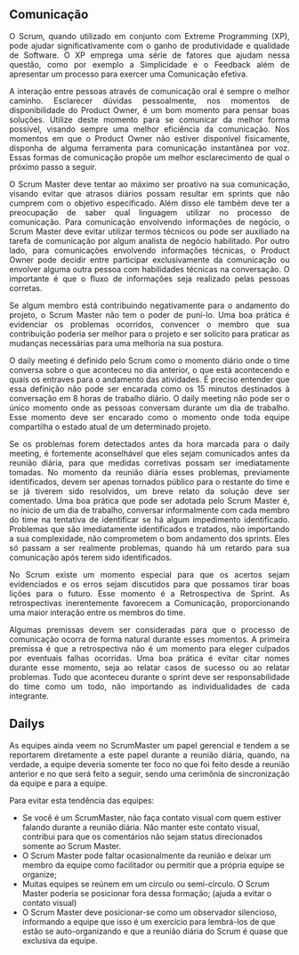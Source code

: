 ## Comunicação

<p align="justify">O Scrum, quando utilizado em conjunto com Extreme Programming (XP), pode ajudar significativamente com o ganho de produtividade e qualidade de Software. O XP emprega uma série de fatores que ajudam nessa questão, como por exemplo a  Simplicidade e o Feedback além de apresentar um processo para exercer uma Comunicação efetiva.</p>

<p align="justify">A interação entre pessoas através de comunicação oral é sempre o melhor caminho. Esclarecer dúvidas pessoalmente, nos momentos de disponibilidade do Product Owner, é um bom momento para pensar boas soluções. Utilize deste momento para se comunicar da melhor forma possível, visando sempre uma melhor eficiência da comunicação. Nos momentos em que o Product Owner não estiver disponível fisicamente, disponha de alguma ferramenta para comunicação instantânea por voz. Essas formas de comunicação propõe um melhor esclarecimento de qual o próximo passo a seguir.</p>

<p align="justify">O Scrum Master deve tentar ao máximo ser proativo na sua comunicação, visando evitar que atrasos diários possam resultar em sprints que não cumprem com o objetivo especificado. Além disso ele também deve ter a preocupação de saber qual linguagem utilizar no processo de comunicação. Para comunicação envolvendo informações de negócio, o Scrum Master deve evitar utilizar termos técnicos ou pode ser auxiliado na tarefa de comunicação por algum analista de negócio habilitado. Por outro lado, para comunicações envolvendo informações técnicas, o Product Owner pode decidir entre participar exclusivamente da comunicação ou envolver alguma outra pessoa com habilidades técnicas na conversação. O importante é que o fluxo de informações seja realizado pelas pessoas corretas.</p>

<p align="justify">Se algum membro está contribuindo negativamente para o andamento do projeto, o Scrum Master não tem o poder de puní-lo. Uma boa prática é evidenciar os problemas ocorridos, convencer o membro que sua contribuição poderia ser melhor para o projeto e ser solícito para praticar as mudanças necessárias para uma melhoria na sua postura.</p>

<p align="justify">O daily meeting é definido pelo Scrum como o momento diário onde o time conversa sobre o que aconteceu no dia anterior, o que está acontecendo e quais os entraves para o andamento das atividades. É preciso entender que essa definição não pode ser encarada como os 15 minutos destinados à conversação em 8 horas de trabalho diário. O daily meeting não pode ser o único momento onde as pessoas conversam durante um dia de trabalho. Esse momento deve ser encarado como o momento onde toda equipe compartilha o estado atual de um determinado projeto.</p>

<p align="justify">Se os problemas forem detectados antes da hora marcada para o daily meeting, é fortemente aconselhável que eles sejam comunicados antes da reunião diária, para que medidas corretivas possam ser imediatamente tomadas. No momento da reunião diária esses problemas, previamente identificados, devem ser apenas tornados público para o restante do time e se já tiverem sido resolvidos, um breve relato da solução deve ser comentado. Uma boa prática que pode ser adotada pelo Scrum Master é, no ínicio de um dia de trabalho, conversar informalmente com cada membro do time na tentativa de identificar se há algum impedimento identificado. Problemas que são imediatamente identificados e tratados, não importando a sua complexidade, não comprometem o bom andamento dos sprints. Eles só passam a ser realmente problemas, quando há um retardo para sua comunicação após terem sido identificados.</p>

<p align="justify">No Scrum existe um momento especial para que os acertos sejam evidenciados e os erros sejam discutidos para que possamos tirar boas lições para o futuro. Esse momento é a Retrospectiva de Sprint. As retrospectivas inerentemente favorecem a Comunicação, proporcionando uma maior interação entre os membros do time.</p>

<p align="justify">Algumas premissas devem ser consideradas para que o processo de comunicação ocorra de forma natural durante esses momentos. A primeira premissa é que a retrospectiva não é um momento para eleger culpados por eventuais falhas ocorridas. Uma boa prática é evitar citar nomes durante esse momento, seja ao relatar casos de sucesso ou ao relatar problemas. Tudo que aconteceu durante o sprint deve ser responsabilidade do time como um todo, não importando as individualidades de cada integrante.</p>

## Dailys

<p align="justify">As equipes ainda veem no ScrumMaster um papel gerencial e tendem a se reportarem diretamente a este papel durante a reunião diária, quando, na verdade, a equipe deveria somente ter foco no que foi feito desde a reunião anterior e no que será feito a seguir, sendo uma cerimônia de sincronização da equipe e para a equipe.</p>

<p align="justify">Para evitar esta tendência das equipes: </p>

* Se você é um ScrumMaster, não faça contato visual com quem estiver falando durante a reunião diária. Não manter este contato visual, contribui para que os comentários não sejam status direcionados somente ao Scrum Master.
* O Scrum Master pode faltar ocasionalmente da reunião e deixar um membro da equipe como facilitador ou permitir que a própria equipe se organize;
* Muitas equipes se reúnem em um círculo ou semi-círculo. O Scrum Master poderia se posicionar fora dessa formação; (ajuda a evitar o contato visual)
* O Scrum Master deve posicionar-se como um observador silencioso, informando a equipe que isso é um exercício para lembrá-los de que estão se auto-organizando e que a reunião diária do Scrum é quase que exclusiva da equipe.
